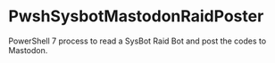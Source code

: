 # PwshSysbotMastodonRaidPoster
PowerShell 7 process to read a SysBot Raid Bot and post the codes to Mastodon.

